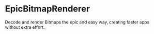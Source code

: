 # EpicBitmapRenderer
Decode and render Bitmaps the epic and easy way, creating faster apps without extra effort.
